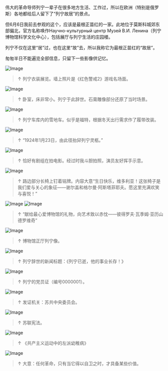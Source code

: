 伟大的革命导师列宁一辈子在很多地方生活、工作过，所以在欧洲（特别是俄罗斯）各地都给后人留下了“列宁故居”的景点。

但6月6日我前去参观的这个，应该是最根正苗红的一家。此地位于莫斯科城郊东部偏北，官方名称唤作Научно-культурный центр Музей В.И. Ленина（列宁博物馆科学文化中心），包括展厅与列宁生活的庄园楼。

列宁不仅在这里“居”过，也在这里“故”去，所以我称它为最根正苗红的“故居”。

匆匆半日不能遍览全部信息，只留下一些影像供记忆。

![Image](https://github.com/user-attachments/assets/ffcb67b2-cf8d-4c0b-8e72-8be214c69cfd)

> ↑ 列宁衣装展览。墙上照片是《红色警戒2》游戏名场面。

![Image](https://github.com/user-attachments/assets/fe3bed5f-3cda-4921-816b-5969ad802819)

> ↑ 卧室，床非常小。列宁于此辞世。石膏雕像部分还原了当时场景。

![Image](https://github.com/user-attachments/assets/6799754a-c226-4918-ac44-408d264595a2)

> ↑ 列宁车库内的雪地车。似乎是福特，根据冬天出行需求作了履带改装。

![Image](https://github.com/user-attachments/assets/e7cf6fdf-c9f8-4ff7-bbfa-ae5226185cc7)

> ↑ “1924年1月23日，由此径抬舁列宁灵柩。”

![Image](https://github.com/user-attachments/assets/64b6c20a-b1dd-4fc4-9e20-8514dc028bff)

> ↑ 恰好有剧组在拍电影。经过时我斗胆拍照，演员友好挥手示意。

![Image](https://github.com/user-attachments/assets/1840905a-500e-47fb-babe-9f5b9e0ff213)

> ↑ 路边部分长椅上钉着铭牌。内容大意“生日快乐，维多利亚！这张椅子是我们爱与关心的象征——谢尔盖和格尔曼·阿斯塔菲耶夫。愿这里充满欢笑与喜悦！”

![Image](https://github.com/user-attachments/assets/aa28ab10-4842-4f18-8aef-395662f0e33b)
![Image](https://github.com/user-attachments/assets/686da568-a5b2-4a3e-8a9e-e3123d9023d1)

> ↑ “献给最心爱博物馆的礼物，向艺术致以赤忱——彼得罗夫·瓦季姆·亚历山德罗维奇”

![Image](https://github.com/user-attachments/assets/f7c811da-9b55-4d96-8706-9ab5e9119fda)

> ↑ 博物馆正厅列宁像。

![Image](https://github.com/user-attachments/assets/a8fd429a-1ef3-4309-b759-905bd1a0786b)

> ↑ 列宁辞世的新闻标题：《列宁已逝，他的事业长存！》

![Image](https://github.com/user-attachments/assets/d50e0444-dce5-438b-85a3-3ce5e80eb0cd)

> ↑ 列宁的党员证（编号0000001）。

![Image](https://github.com/user-attachments/assets/5f79aaa0-bf3a-470a-a2ee-fe707da19132)

> ↑ 发证机关：苏共中央委员会。

![Image](https://github.com/user-attachments/assets/1bbc947c-1a3f-42df-8882-663a3e9e0c9b)

> ↑ 苏联宪法。

![Image](https://github.com/user-attachments/assets/362f9331-0223-4457-9e10-9b71e49448e9)

> ↑ 《共产主义运动中的左派幼稚病》

![Image](https://github.com/user-attachments/assets/9255fd78-3352-4284-9c65-f031f1a4103a)

> ↑ 大意：任何革命，只有当它得以自卫之时，才具备某些价值。